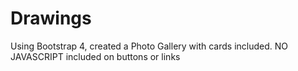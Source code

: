 # Drawings
Using Bootstrap 4, created a Photo Gallery with cards included. NO JAVASCRIPT included on buttons or links 
